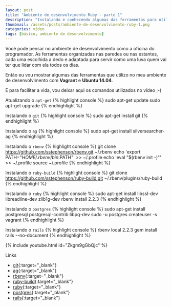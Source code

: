 ```yaml
---
layout: post
title: "Ambiente de desenvolvimento Ruby - parte 1"
description: "Instalando e conhecendo algumas das ferramentas para utilizarmos no nosso ambiente de desenvolvimento."
thumbnail: /assets/posts/ambiente-de-desenvolvimento-ruby-1.png
categories: vídeo
tags: [básico, ambiente de desenvolvimento]
---
```


Você pode pensar no ambiente de desenvolvimento como a oficina do programador. As ferramentas organizadas nas paredes ou nas estantes, cada uma escolhida a dedo e adaptada para servir como uma luva quem vai ter que lidar com ela todos os dias.

Então eu vou mostrar algumas das ferramentas que utilizo no meu ambiente de desenvolvimento com **Vagrant** e **Ubuntu 14.04**.

E para facilitar a vida, vou deixar aqui os comandos utilizados no vídeo ;-)

Atualizando o `apt-get`
{% highlight console %}
sudo apt-get update
sudo apt-get upgrade
{% endhighlight %}

Instalando o `git`
{% highlight console %}
sudo apt-get install git
{% endhighlight %}

Instalando o `ag`
{% highlight console %}
sudo apt-get install silversearcher-ag
{% endhighlight %}

Instalando o `rbenv`
{% highlight console %}
git clone https://github.com/sstephenson/rbenv.git ~/.rbenv
echo 'export PATH="$HOME/.rbenv/bin:$PATH"' >> ~/.profile
echo 'eval "$(rbenv init -)"' >> ~/.profile
source ~/.profile
{% endhighlight %}

Instalando o `ruby-build`
{% highlight console %}
git clone https://github.com/sstephenson/ruby-build.git ~/.rbenv/plugins/ruby-build
{% endhighlight %}

Instalando o `ruby`
{% highlight console %}
sudo apt-get install libssl-dev libreadline-dev zlib1g-dev
rbenv install 2.2.3
{% endhighlight %}

Instalando o `postgres`
{% highlight console %}
sudo apt-get install postgresql postgresql-contrib libpq-dev
sudo -u postgres createuser -s vagrant
{% endhighlight %}

Instalando o `rails`
{% highlight console %}
rbenv local 2.2.3
gem install rails --no-document
{% endhighlight %}

{% include youtube.html id="Zkgm9gGbQjc" %}

Links
- [git](https://git-scm.com/downloads){:target="_blank"}
- [ag](https://github.com/ggreer/the_silver_searcher#installing){:target="_blank"}
- [rbenv](https://github.com/sstephenson/rbenv#installation){:target="_blank"}
- [ruby-build](https://github.com/sstephenson/ruby-build#installation){:target="_blank"}
- [ruby](https://www.ruby-lang.org/pt/downloads){:target="_blank"}
- [postgres](http://www.postgresql.org/download){:target="_blank"}
- [rails](http://rubyonrails.org/download){:target="_blank"}
